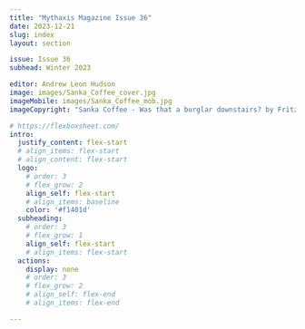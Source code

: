 ```yaml
---
title: "Mythaxis Magazine Issue 36"
date: 2023-12-21
slug: index
layout: section

issue: Issue 36
subhead: Winter 2023

editor: Andrew Leon Hudson
image: images/Sanka_Coffee_cover.jpg
imageMobile: images/Sanka_Coffee_mob.jpg
imageCopyright: "Sanka Coffee - Was that a burglar downstairs? by Fritz Siebel"

# https://flexboxsheet.com/
intro:
  justify_content: flex-start
  # align_items: flex-start
  # align_content: flex-start
  logo:
    # order: 3
    # flex_grow: 2
    align_self: flex-start
    # align_items: baseline
    color: '#f1401d'
  subheading:
    # order: 3
    # flex_grow: 1
    align_self: flex-start
    # align_items: flex-start
  actions:
    display: none
    # order: 3
    # flex_grow: 2
    # align_self: flex-end
    # align_items: flex-end

---
```


